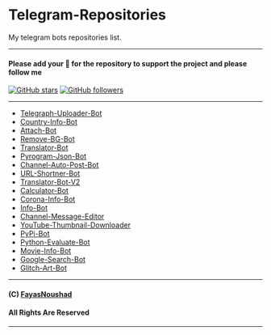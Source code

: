 # Telegram-Repositories

My telegram bots repositories list.

---

#### Please add your 🌟 for the repository to support the project and please follow me

[![GitHub stars](https://img.shields.io/github/stars/FayasNoushad/Telegram-Repositories.svg?style=social&label=Star)](https://github.com/FayasNoushad/Telegram-Repositories/stargazers) [![GitHub followers](https://img.shields.io/github/followers/FayasNoushad.svg?style=social&label=Follow)](https://github.com/FayasNoushad?tab=followers)

---

- [Telegraph-Uploader-Bot](https://github.com/FayasNoushad/Telegraph-Uploader-Bot)
- [Country-Info-Bot](https://github.com/FayasNoushad/Country-Info-Bot)
- [Attach-Bot](https://github.com/FayasNoushad/Attach-Bot)
- [Remove-BG-Bot](https://github.com/FayasNoushad/Remove-BG-Bot)
- [Translator-Bot](https://github.com/FayasNoushad/Translator-Bot)
- [Pyrogram-Json-Bot](https://github.com/FayasNoushad/Pyrogram-Json-Bot)
- [Channel-Auto-Post-Bot](https://github.com/FayasNoushad/Channel-Auto-Post-Bot)
- [URL-Shortner-Bot](https://github.com/FayasNoushad/URL-Shortner-Bot)
- [Translator-Bot-V2](https://github.com/FayasNoushad/Translator-Bot-V2)
- [Calculator-Bot](https://github.com/FayasNoushad/Calculator-Bot)
- [Corona-Info-Bot](https://github.com/FayasNoushad/Corona-Info-Bot)
- [Info-Bot](https://github.com/FayasNoushad/Info-Bot)
- [Channel-Message-Editor](https://github.com/FayasNoushad/Channel-Message-Editor)
- [YouTube-Thumbnail-Downloader](https://github.com/FayasNoushad/YouTube-Thumbnail-Downloader)
- [PyPi-Bot](https://github.com/FayasNoushad/PyPi-Bot)
- [Python-Evaluate-Bot](https://github.com/FayasNoushad/Python-Evaluate-Bot)
- [Movie-Info-Bot](https://github.com/FayasNoushad/Movie-Info-Bot)
- [Google-Search-Bot](https://github.com/FayasNoushad/Google-Search-Bot)
- [Glitch-Art-Bot](https://github.com/FayasNoushad/Glitch-Art-Bot)

---

#### (C) [FayasNoushad](https://github.com/FayasNoushad)
#### All Rights Are Reserved

---
